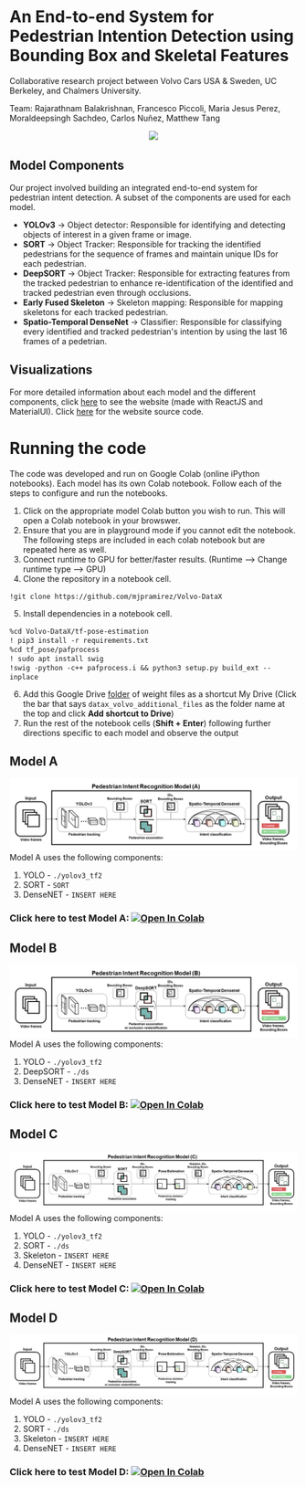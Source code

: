 # An End-to-end System for Pedestrian Intention Detection using Bounding Box and Skeletal Features

Collaborative research project between Volvo Cars USA & Sweden, UC Berkeley, and Chalmers University.

Team: Rajarathnam Balakrishnan, Francesco Piccoli, Maria Jesus Perez, Moraldeepsingh Sachdeo, Carlos Nuñez, Matthew Tang

<center>
<img src="./images/modelC2.gif" width="400px"/>
</center>

## Model Components
Our project involved building an integrated end-to-end system for pedestrian intent detection. A subset of the components are used for each model.
* **YOLOv3** -> Object detector: Responsible for identifying and detecting objects of interest in a given frame or image.
* **SORT** -> Object Tracker: Responsible for tracking the identified pedestrians for the sequence of frames and maintain unique IDs for each pedestrian.
* **DeepSORT** -> Object Tracker: Responsible for extracting features from the tracked pedestrian to enhance re-identification of the identified and tracked pedestrian even through occlusions.
* **Early Fused Skeleton** -> Skeleton mapping: Responsible for mapping skeletons for each tracked pedestrian.
* **Spatio-Temporal DenseNet** -> Classifier: Responsible for classifying every identified and tracked pedestrian's intention by using the last 16 frames of a pedetrian.

## Visualizations
For more detailed information about each model and the different components, click [here](https://matthew29tang.github.io/pid-model/) to see the website (made with ReactJS and MaterialUI). Click [here](https://github.com/matthew29tang/pid-model) for the website source code.

# Running the code
The code was developed and run on Google Colab (online iPython notebooks). Each model has its own Colab notebook. Follow each of the steps to configure and run the notebooks.
1. Click on the appropriate model Colab button you wish to run. This will open a Colab notebook in your browswer.
2. Ensure that you are in playground mode if you cannot edit the notebook. The following steps are included in each colab notebook but are repeated here as well.
3. Connect runtime to GPU for better/faster results. (Runtime --> Change runtime type --> GPU)
4. Clone the repository in a notebook cell.
```
!git clone https://github.com/mjpramirez/Volvo-DataX
```
5. Install dependencies in a notebook cell.
```
%cd Volvo-DataX/tf-pose-estimation
! pip3 install -r requirements.txt
%cd tf_pose/pafprocess
! sudo apt install swig
!swig -python -c++ pafprocess.i && python3 setup.py build_ext --inplace
```
6. Add this Google Drive [folder](https://drive.google.com/drive/folders/1HxKtxBva3US2AJfohlKfjYSdhHvjt2Yc?usp=sharing) of weight files as a shortcut My Drive (Click the bar that says `datax_volvo_additional_files` as the folder name at the top and click **Add shortcut to Drive**)
7. Run the rest of the notebook cells (**Shift + Enter**) following further directions specific to each model and observe the output

## Model A
![model A](./images/modelA.png)
Model A uses the following components:
1. YOLO - `./yolov3_tf2`
2. SORT - `SORT`
3. DenseNET - `INSERT HERE`

### Click here to test Model A: [![Open In Colab](https://colab.research.google.com/assets/colab-badge.svg)](https://colab.research.google.com/drive/1InGYCg_SEosqumijaGyWzC9VoLPm5ZEx#scrollTo=DGgcEDqHNyUl&forceEdit=true&sandboxMode=true)

## Model B
![model B](./images/modelB.png)
Model A uses the following components:
1. YOLO - `./yolov3_tf2`
2. DeepSORT - `./ds`
3. DenseNET - `INSERT HERE`

### Click here to test Model B: [![Open In Colab](https://colab.research.google.com/assets/colab-badge.svg)](https://colab.research.google.com/drive/19YmKS3KZvl86tDN4CWDEZ7lPWjFWWrQQ#scrollTo=SU6qWoWr1QpP&forceEdit=true&sandboxMode=true)

## Model C
![model C](./images/modelC.png)
Model A uses the following components:
1. YOLO - `./yolov3_tf2`
2. SORT - `./ds`
3. Skeleton - `INSERT HERE`
4. DenseNET - `INSERT HERE`

### Click here to test Model C: [![Open In Colab](https://colab.research.google.com/assets/colab-badge.svg)](https://colab.research.google.com/drive/1d8PEeSdVlP0JogKwkytvFeyXXPu_qfXg#scrollTo=RTcTFn5gWPGb&forceEdit=true&sandboxMode=true)

## Model D
![model D](./images/modelD.png)
Model A uses the following components:
1. YOLO - `./yolov3_tf2`
2. SORT - `./ds`
3. Skeleton - `INSERT HERE`
4. DenseNET - `INSERT HERE`

### Click here to test Model D: [![Open In Colab](https://colab.research.google.com/assets/colab-badge.svg)](https://colab.research.google.com/drive/1InGYCg_SEosqumijaGyWzC9VoLPm5ZEx?usp=sharing)

